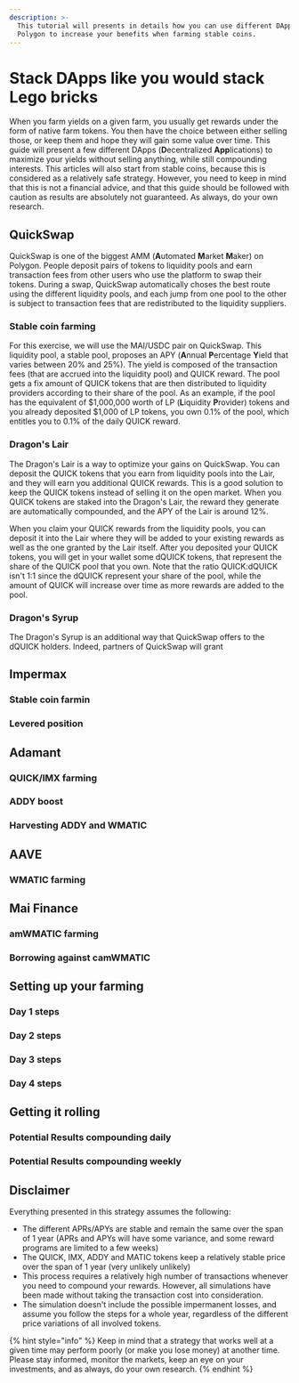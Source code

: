 ```yaml
---
description: >-
  This tutorial will presents in details how you can use different DApps on
  Polygon to increase your benefits when farming stable coins.
---
```


# Stack DApps like you would stack Lego bricks

When you farm yields on a given farm, you usually get rewards under the form of native farm tokens. You then have the choice between either selling those, or keep them and hope they will gain some value over time. This guide will present a few different DApps (**D**ecentralized **App**lications) to maximize your yields without selling anything, while still compounding interests. This articles will also start from stable coins, because this is considered as a relatively safe strategy. However, you need to keep in mind that this is not a financial advice, and that this guide should be followed with caution as results are absolutely not guaranteed. As always, do your own research.

## QuickSwap

QuickSwap is one of the biggest AMM (**A**utomated **M**arket **M**aker) on Polygon. People deposit pairs of tokens to liquidity pools and earn transaction fees from other users who use the platform to swap their tokens. During a swap, QuickSwap automatically choses the best route using the different liquidity pools, and each jump from one pool to the other is subject to transaction fees that are redistributed to the liquidity suppliers. 

### Stable coin farming

For this exercise, we will use the MAI/USDC pair on QuickSwap. This liquidity pool, a stable pool, proposes an APY (**A**nnual **P**ercentage **Y**ield that varies between 20% and 25%). The yield is composed of the transaction fees (that are accrued into the liquidity pool) and QUICK reward. The pool gets a fix amount of QUICK tokens that are then distributed to liquidity providers according to their share of the pool. As an example, if the pool has the equivalent of $1,000,000 worth of LP (**L**iquidity **P**rovider) tokens and you already deposited $1,000 of LP tokens, you own 0.1% of the pool, which entitles you to 0.1% of the daily QUICK reward.

### Dragon's Lair

The Dragon's Lair is a way to optimize your gains on QuickSwap. You can deposit the QUICK tokens that you earn from liquidity pools into the Lair, and they will earn you additional QUICK rewards. This is a good solution to keep the QUICK tokens instead of selling it on the open market. When you QUICK tokens are staked into the Dragon's Lair, the reward they generate are automatically compounded, and the APY of the Lair is around 12%.

When you claim your QUICK rewards from the liquidity pools, you can deposit it into the Lair where they will be added to your existing rewards as well as the one granted by the Lair itself. After you deposited your QUICK tokens, you will get in your wallet some dQUICK tokens, that represent the share of the QUICK pool that you own. Note that the ratio QUICK:dQUICK isn't 1:1 since the dQUICK represent your share of the pool, while the amount of QUICK will increase over time as more rewards are added to the pool.

### Dragon's Syrup

The Dragon's Syrup is an additional way that QuickSwap offers to the dQUICK holders. Indeed, partners of QuickSwap will grant

## Impermax

### Stable coin farmin

### Levered position

## Adamant

### QUICK/IMX farming

### ADDY boost

### Harvesting ADDY and WMATIC

## AAVE

### WMATIC farming

## Mai Finance

### amWMATIC farming

### Borrowing against camWMATIC

## Setting up your farming

### Day 1 steps

### Day 2 steps

### Day 3 steps

### Day 4 steps

## Getting it rolling

### Potential Results compounding daily

### Potential Results compounding weekly

## Disclaimer

Everything presented in this strategy assumes the following:

* The different APRs/APYs are stable and remain the same over the span of 1 year \(APRs and APYs will have some variance, and some reward programs are limited to a few weeks\)
* The QUICK, IMX, ADDY and MATIC tokens keep a relatively stable price over the span of 1 year \(very unlikely unlikely\)
* This process requires a relatively high number of transactions whenever you need to compound your rewards. However, all simulations have been made without taking the transaction cost into consideration.
* The simulation doesn't include the possible impermanent losses, and assume you follow the steps for a whole year, regardless of the different price variations of all involved tokens.

{% hint style="info" %}
Keep in mind that a strategy that works well at a given time may perform poorly \(or make you lose money\) at another time. Please stay informed, monitor the markets, keep an eye on your investments, and as always, do your own research.
{% endhint %}

